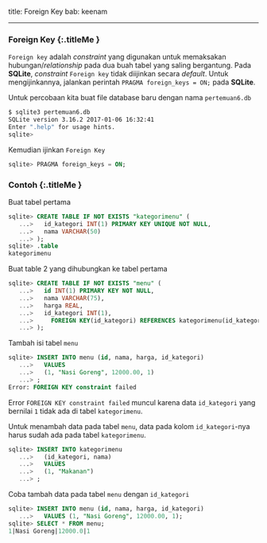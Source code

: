 title: Foreign Key
bab: keenam

---


### <i class="fa fa-info-circle"></i> Foreign Key {:.titleMe }

`Foreign key` adalah _constraint_ yang digunakan untuk memaksakan hubungan/_relationship_ pada dua buah tabel yang saling bergantung. Pada __SQLite__, _constraint_ `Foreign key` tidak diijinkan secara _default_.
Untuk mengijinkannya, jalankan perintah `PRAGMA foreign_keys = ON;` pada __SQLite__.


Untuk percobaan kita buat file database baru dengan nama `pertemuan6.db`

```bash
$ sqlite3 pertemuan6.db
SQLite version 3.16.2 2017-01-06 16:32:41
Enter ".help" for usage hints.
sqlite> 
```

Kemudian ijinkan `Foreign Key`
```sql
sqlite> PRAGMA foreign_keys = ON;
```


### <i class="fa fa-code"></i> Contoh {:.titleMe }

Buat tabel pertama
```sql
sqlite> CREATE TABLE IF NOT EXISTS "kategorimenu" (
   ...>   id_kategori INT(1) PRIMARY KEY UNIQUE NOT NULL,
   ...>   nama VARCHAR(50)
   ...> );
sqlite> .table
kategorimenu
```

Buat table 2 yang dihubungkan ke tabel pertama
```sql
sqlite> CREATE TABLE IF NOT EXISTS "menu" (
   ...>   id INT(1) PRIMARY KEY NOT NULL,
   ...>   nama VARCHAR(75),
   ...>   harga REAL,
   ...>   id_kategori INT(1),
   ...>     FOREIGN KEY(id_kategori) REFERENCES kategorimenu(id_kategori)
   ...> );
```

Tambah isi tabel `menu`
```sql
sqlite> INSERT INTO menu (id, nama, harga, id_kategori)
   ...>   VALUES
   ...>   (1, "Nasi Goreng", 12000.00, 1)
   ...> ;
Error: FOREIGN KEY constraint failed
```

Error `FOREIGN KEY constraint failed` muncul karena data `id_kategori` yang bernilai `1` tidak ada di tabel `kategorimenu`.

Untuk menambah data pada tabel `menu`, data pada kolom `id_kategori`-nya harus sudah ada pada tabel `kategorimenu`.
```sql
sqlite> INSERT INTO kategorimenu
   ...>   (id_kategori, nama)
   ...>   VALUES
   ...>   (1, "Makanan")
   ...> ;
```

Coba tambah data pada tabel `menu` dengan `id_kategori`
```sql
sqlite> INSERT INTO menu (id, nama, harga, id_kategori)
   ...>   VALUES (1, "Nasi Goreng", 12000.00, 1);
sqlite> SELECT * FROM menu;
1|Nasi Goreng|12000.0|1
```